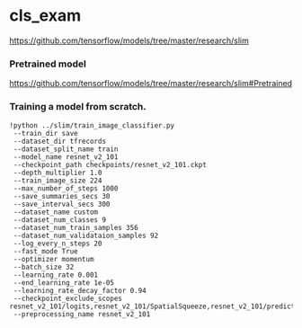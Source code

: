 # cls_exam

https://github.com/tensorflow/models/tree/master/research/slim

### Pretrained model

<https://github.com/tensorflow/models/tree/master/research/slim#Pretrained> 

### Training a model from scratch.

```
!python ../slim/train_image_classifier.py
 --train_dir save
 --dataset_dir tfrecords
 --dataset_split_name train
 --model_name resnet_v2_101
 --checkpoint_path checkpoints/resnet_v2_101.ckpt
 --depth_multiplier 1.0
 --train_image_size 224
 --max_number_of_steps 1000
 --save_summaries_secs 30
 --save_interval_secs 300
 --dataset_name custom
 --dataset_num_classes 9
 --dataset_num_train_samples 356
 --dataset_num_validataion_samples 92
 --log_every_n_steps 20
 --fast_mode True
 --optimizer momentum
 --batch_size 32
 --learning_rate 0.001
 --end_learning_rate 1e-05
 --learning_rate_decay_factor 0.94
 --checkpoint_exclude_scopes resnet_v2_101/logits,resnet_v2_101/SpatialSqueeze,resnet_v2_101/predictions
 --preprocessing_name resnet_v2_101
```

